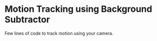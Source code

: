 # Motion Tracking using Background Subtractor

Few lines of code to track motion using your camera.

